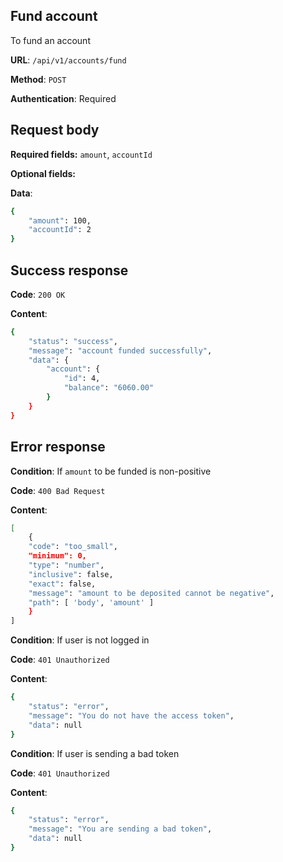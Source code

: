 ## Fund account
To fund an account

**URL**: `/api/v1/accounts/fund`

**Method**: `POST`

**Authentication**: Required

## Request body

**Required fields:** `amount`, `accountId`

**Optional fields:** 

**Data**:
```bash
{ 
    "amount": 100, 
    "accountId": 2
}
```

## Success response
**Code**: `200 OK`

**Content**:
```bash
{
    "status": "success",
    "message": "account funded successfully",
    "data": {
        "account": {
            "id": 4,
            "balance": "6060.00"
        }
    }
}
```

## Error response
**Condition**: If `amount` to be funded is non-positive

**Code**: `400 Bad Request`

**Content**:
```bash
[
    {
    "code": "too_small",
    "minimum": 0,
    "type": "number",
    "inclusive": false,
    "exact": false,
    "message": "amount to be deposited cannot be negative",
    "path": [ 'body', 'amount' ]
    }
]
```

**Condition**: If user is not logged in

**Code**: `401 Unauthorized`

**Content**:
```bash
{
    "status": "error",
    "message": "You do not have the access token",
    "data": null
}
```

**Condition**: If user is sending a bad token

**Code**: `401 Unauthorized`

**Content**:
```bash
{
    "status": "error",
    "message": "You are sending a bad token",
    "data": null
}
```